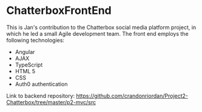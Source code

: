 # ChatterboxFrontEnd
This is Jan's contribution to the Chatterbox social media platform project, in which he led a small Agile development team. The front end employs the following technologies:
* Angular
* AJAX
* TypeScript
* HTML 5
* CSS
* Auth0 authentication

Link to backend repository: https://github.com/crandonriordan/Project2-Chatterbox/tree/master/p2-mvc/src
